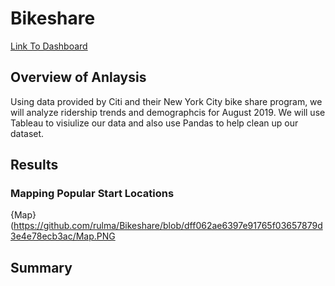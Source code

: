 # Bikeshare

[Link To Dashboard](https://public.tableau.com/app/profile/mateo.rul/viz/NYCBikeShareFinal/Story1?publish=yes)

## Overview of Anlaysis

Using data provided by Citi and their New York City bike share program, we will analyze ridership trends and demographcis for August 2019. We will use Tableau to visiulize our data and also use Pandas to help clean up our dataset.

## Results

### Mapping Popular Start Locations
{Map}(https://github.com/rulma/Bikeshare/blob/dff062ae6397e91765f03657879d3e4e78ecb3ac/Map.PNG

## Summary
